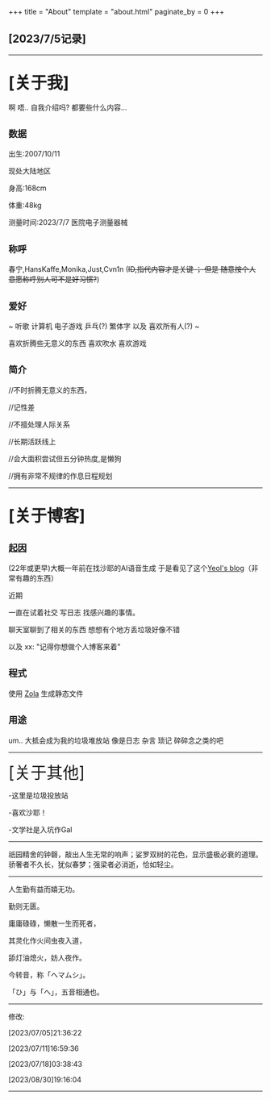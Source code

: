 +++
title = "About"
template = "about.html"
paginate_by = 0
+++

[2023/7/5记录]
--------------

--------------------------------------------------------------------------

<font size=6>[关于我]</font>
--------------------------------------
啊 唔..  自我介绍吗?  都要些什么内容...

<font size=4>数据</font>
-------------------------------
出生:2007/10/11

现处大陆地区

身高:168cm

体重:48kg

测量时间:2023/7/7  医院电子测量器械

<font size=4>称呼</font>
-------------------------------

春宁,HansKaffe,Monika,Just,Cvn1n (~~ID,指代内容才是关键  ； 但是 随意按个人意愿称呼别人可不是好习惯?~~)


 
<font size=4>爱好</font>
-------------------------------
~ 听歌 计算机 电子游戏 乒乓(?) 繁体字 以及 喜欢所有人(?) ~

喜欢折腾些无意义的东西
喜欢吹水
喜欢游戏


<font size=4>简介</font>
-----------------------------------

//不时折腾无意义的东西，

//记性差

//不擅处理人际关系

//长期活跃线上

//会大面积尝试但五分钟热度,是懒狗

//拥有非常不规律的作息日程规划

--------------------------------------------------------------------------------
<font size=6>[关于博客]</font>
---------------------------------------

<font size=4>起因</font>
-------------------------------------------------------------

(22年或更早)大概一年前在找沙耶的AI语音生成   于是看见了这个[Yeol's blog](https://yeol.netlify.app/tech/sovits-sha-ye-ge-sheng-he-cheng/)（非常有趣的东西）


近期 

一直在试着社交  写日志 找感兴趣的事情。

聊天室聊到了相关的东西  想想有个地方丢垃圾好像不错

以及 xx:  "记得你想做个人博客来着"  


<font size=4>程式</font>
-------------------------------------

使用 [Zola](https://github.com/getzola/zola) 生成静态文件

<font size=4>用途</font>
----------------------------------------------------

um..  大抵会成为我的垃圾堆放站   像是日志 杂言 琐记 碎碎念之类的吧

-------------------------------------------------------------------------

<font size=6>[关于其他]</font>

-这里是垃圾投放站

-喜欢沙耶！

-文学社是入坑作Gal

-------------------------------------

祇园精舍的钟磬，敲出人生无常的响声；娑罗双树的花色，显示盛极必衰的道理。骄奢者不久长，犹似春梦；强梁者必消逝，恰如轻尘。

--------------------------------------------------------------------------------------------------------------------------------------------------

人生勤有益而嬉无功。

勤则无匮。

庸庸碌碌，懒散一生而死者，

其灵化作火间虫夜入道，

舔灯油熄火，妨人夜作。

今转音，称「ヘマムシ」。

「ひ」与「へ」，五音相通也。

---------------------------------------------------------------------

修改:

[2023/07/05]21:36:22

[2023/07/11]16:59:36

[2023/07/18]03:38:43

[2023/08/30]19:16:04

---------------------------------
